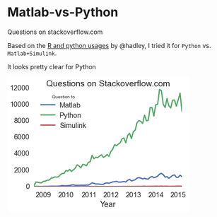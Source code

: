 Matlab-vs-Python
================

Questions on stackoverflow.com

Based on the [R and python usages](https://github.com/hadley/r-python) by @hadley, I tried it for `Python` vs. `Matlab+Simulink`.

It looks pretty clear for Python

![Total](stackoverflow-gesamt.png)
